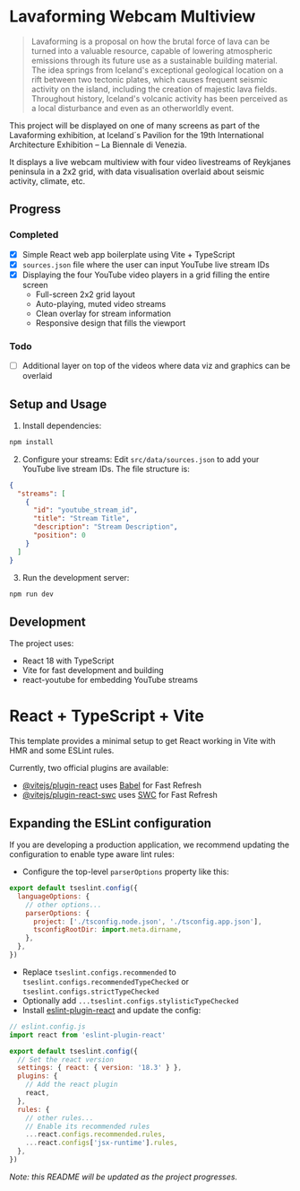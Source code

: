 # Lavaforming Webcam Multiview

> Lavaforming is a proposal on how the brutal force of lava can be turned into a valuable resource, capable of lowering atmospheric emissions through its future use as a sustainable building material. The idea springs from Iceland's exceptional geological location on a rift between two tectonic plates, which causes frequent seismic activity on the island, including the creation of majestic lava fields. Throughout history, Iceland's volcanic activity has been perceived as a local disturbance and even as an otherworldly event.

This project will be displayed on one of many screens as part of the Lavaforming exhibition, at Iceland´s Pavilion for the 19th International Architecture Exhibition – La Biennale di Venezia.

It displays a live webcam multiview with four video livestreams of Reykjanes peninsula in a 2x2 grid, with data visualisation overlaid about seismic activity, climate, etc.

## Progress

### Completed
- [x] Simple React web app boilerplate using Vite + TypeScript
- [x] `sources.json` file where the user can input YouTube live stream IDs
- [x] Displaying the four YouTube video players in a grid filling the entire screen
  - Full-screen 2x2 grid layout
  - Auto-playing, muted video streams
  - Clean overlay for stream information
  - Responsive design that fills the viewport

### Todo
- [ ] Additional layer on top of the videos where data viz and graphics can be overlaid

## Setup and Usage

1. Install dependencies:
  ```bash
  npm install
  ```

2. Configure your streams:
  Edit `src/data/sources.json` to add your YouTube live stream IDs. The file structure is:
  ```json
  {
    "streams": [
      {
        "id": "youtube_stream_id",
        "title": "Stream Title",
        "description": "Stream Description",
        "position": 0
      }
    ]
  }
  ```

3. Run the development server:
  ```bash
  npm run dev
  ```

## Development

The project uses:
- React 18 with TypeScript
- Vite for fast development and building
- react-youtube for embedding YouTube streams

# React + TypeScript + Vite

This template provides a minimal setup to get React working in Vite with HMR and some ESLint rules.

Currently, two official plugins are available:

- [@vitejs/plugin-react](https://github.com/vitejs/vite-plugin-react/blob/main/packages/plugin-react/README.md) uses [Babel](https://babeljs.io/) for Fast Refresh
- [@vitejs/plugin-react-swc](https://github.com/vitejs/vite-plugin-react-swc) uses [SWC](https://swc.rs/) for Fast Refresh

## Expanding the ESLint configuration

If you are developing a production application, we recommend updating the configuration to enable type aware lint rules:

- Configure the top-level `parserOptions` property like this:

```js
export default tseslint.config({
  languageOptions: {
    // other options...
    parserOptions: {
      project: ['./tsconfig.node.json', './tsconfig.app.json'],
      tsconfigRootDir: import.meta.dirname,
    },
  },
})
```

- Replace `tseslint.configs.recommended` to `tseslint.configs.recommendedTypeChecked` or `tseslint.configs.strictTypeChecked`
- Optionally add `...tseslint.configs.stylisticTypeChecked`
- Install [eslint-plugin-react](https://github.com/jsx-eslint/eslint-plugin-react) and update the config:

```js
// eslint.config.js
import react from 'eslint-plugin-react'

export default tseslint.config({
  // Set the react version
  settings: { react: { version: '18.3' } },
  plugins: {
    // Add the react plugin
    react,
  },
  rules: {
    // other rules...
    // Enable its recommended rules
    ...react.configs.recommended.rules,
    ...react.configs['jsx-runtime'].rules,
  },
})
```

*Note: this README will be updated as the project progresses.*
